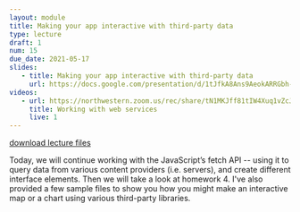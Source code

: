 ```yaml
---
layout: module
title: Making your app interactive with third-party data
type: lecture
draft: 1
num: 15
due_date: 2021-05-17
slides:
   - title: Making your app interactive with third-party data
     url: https://docs.google.com/presentation/d/1tJfkA8Ans9AeokARRGbh-ktENYf_TeXlhbqsRggkUv8/edit?usp=sharing
videos:
   - url: https://northwestern.zoom.us/rec/share/tN1MKJff81tIW4Xuq1vZcJ4oHKvHaaa8hCcY8_YKyxku3yuCvqfFX2CY8slnICrt?startTime=1590008321000
     title: Working with web services
     live: 1
---
```


<a class="nu-button" href="/spring2021/course-files/lectures/lecture14.zip">
    download lecture files 
    <i class="fas fa-download"></i>
</a>

Today, we will continue working with the JavaScript’s fetch API -- using it to query data from various content providers (i.e. servers), and create different interface elements. Then we will take a look at homework 4. I've also provided a few sample files to show you how you might make an interactive map or a chart using various third-party libraries.